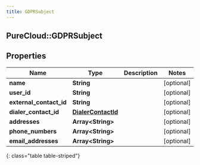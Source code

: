 ```yaml
---
title: GDPRSubject
---
```

## PureCloud::GDPRSubject

## Properties

|Name | Type | Description | Notes|
|------------ | ------------- | ------------- | -------------|
| **name** | **String** |  | [optional] |
| **user_id** | **String** |  | [optional] |
| **external_contact_id** | **String** |  | [optional] |
| **dialer_contact_id** | [**DialerContactId**](DialerContactId.html) |  | [optional] |
| **addresses** | **Array&lt;String&gt;** |  | [optional] |
| **phone_numbers** | **Array&lt;String&gt;** |  | [optional] |
| **email_addresses** | **Array&lt;String&gt;** |  | [optional] |
{: class="table table-striped"}


